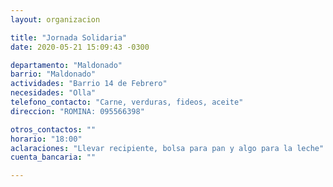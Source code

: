 ```yaml
---
layout: organizacion

title: "Jornada Solidaria"
date: 2020-05-21 15:09:43 -0300

departamento: "Maldonado"
barrio: "Maldonado"
actividades: "Barrio 14 de Febrero"
necesidades: "Olla"
telefono_contacto: "Carne, verduras, fideos, aceite"
direccion: "ROMINA: 095566398"

otros_contactos: ""
horario: "18:00"
aclaraciones: "Llevar recipiente, bolsa para pan y algo para la leche"
cuenta_bancaria: ""

---
```

